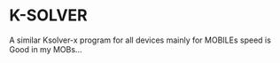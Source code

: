 # K-SOLVER
A similar Ksolver-x program for all devices mainly for MOBILEs  speed is Good in my MOBs... 
